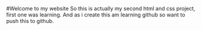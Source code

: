 #Welcome to my website
So this is actually my second html and css project, first one was learning. And as i create this am learning github so want to push this to github.